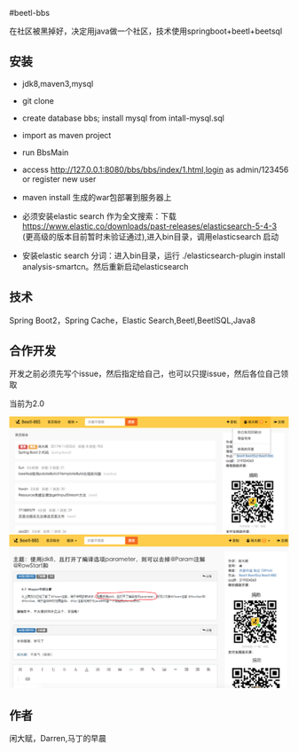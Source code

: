 #beetl-bbs

在社区被黑掉好，决定用java做一个社区，技术使用springboot+beetl+beetsql

## 安装

* jdk8,maven3,mysql

* git clone 

* create database bbs; install mysql from intall-mysql.sql

* import as maven project

* run BbsMain

* access  http://127.0.0.1:8080/bbs/bbs/index/1.html,login as admin/123456 or register new user

* maven install  生成的war包部署到服务器上

* 必须安装elastic search 作为全文搜索：下载 https://www.elastic.co/downloads/past-releases/elasticsearch-5-4-3 (更高级的版本目前暂时未验证通过),进入bin目录，调用elasticsearch 启动

* 安装elastic search 分词：进入bin目录，运行 ./elasticsearch-plugin install  analysis-smartcn。然后重新启动elasticsearch






## 技术

Spring Boot2，Spring Cache，Elastic Search,Beetl,BeetlSQL,Java8

## 合作开发

开发之前必须先写个issue，然后指定给自己，也可以只提issue，然后各位自己领取


当前为2.0

![Alt text](show.png)
![Alt text](show2.png)

## 作者

闲大赋，Darren,马丁的早晨
